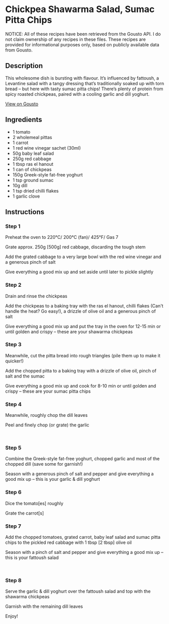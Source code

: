 # Chickpea Shawarma Salad, Sumac Pitta Chips

NOTICE: All of these recipes have been retrieved from the Gousto API. I do not claim ownership of any recipes in these files. These recipes are provided for informational purposes only, based on publicly available data from Gousto.

## Description

This wholesome dish is bursting with flavour. It’s influenced by fattoush, a Levantine salad with a tangy dressing that’s traditionally soaked up with torn bread – but here with tasty sumac pitta chips! There’s plenty of protein from spicy roasted chickpeas, paired with a cooling garlic and dill yoghurt. 

[View on Gousto](https://www.gousto.co.uk/recipes/cookbook/chickpea-shawarma-salad-sumac-pitta-chips)

## Ingredients

- 1 tomato
- 2 wholemeal pittas
- 1 carrot
- 1 red wine vinegar sachet (30ml)
- 50g baby leaf salad
- 250g red cabbage
- 1 tbsp ras el hanout 
- 1 can of chickpeas
- 150g Greek-style fat-free yoghurt
- 1 tsp ground sumac
- 10g dill
- 1 tsp dried chilli flakes
- 1 garlic clove

## Instructions


### Step 1

Preheat the oven to 220&deg;C/ 200&deg;C (fan)/ 425&deg;F/ Gas 7


Grate approx. 250g <span class="text-danger">[500g]</span>&nbsp;red cabbage, discarding the tough&nbsp;stem


Add the&nbsp;grated cabbage&nbsp;to a very large bowl with the red wine vinegar and a generous pinch of salt


Give everything a good mix up and set aside until later to pickle slightly


### Step 2

Drain and rinse the chickpeas


Add the chickpeas to a baking tray with the ras el hanout, chilli flakes&nbsp;(Can't handle the heat? Go easy!), a drizzle of olive oil and a generous pinch of salt


Give everything a good mix up and put the tray in the oven for 12-15 min or until golden and crispy &ndash; these are your shawarma chickpeas


### Step 3

Meanwhile, cut the pitta bread into rough triangles (pile them up to make it quicker!)


Add the chopped pitta&nbsp;to a baking tray with a drizzle of olive oil, pinch of salt and the sumac


Give everything a good mix up and cook for 8-10 min or until golden and crispy &ndash; these are your sumac pitta chips


### Step 4

Meanwhile, roughly chop the dill leaves&nbsp;


Peel and finely chop (or grate) the garlic


&nbsp;


### Step 5

Combine the Greek-style fat-free yoghurt, chopped garlic and most of the chopped dill (save some for garnish!)&nbsp;


Season with a generous pinch of salt and pepper and give everything a good mix up &ndash; this is your garlic &amp; dill yoghurt


### Step 6

Dice the tomato<span class="text-danger">[es]</span> roughly


Grate the carrot<span class="text-danger">[s]</span>


### Step 7

Add the chopped tomatoes, grated carrot, baby leaf salad&nbsp;and sumac pitta chips to the pickled red cabbage with 1 tbsp<span class="text-danger"> [2 tbsp]</span> olive oil


Season with a pinch of salt and pepper and give everything a good mix up &ndash; this is your fattoush salad


&nbsp;

### Step 8

Serve the garlic &amp; dill yoghurt over the fattoush salad and top with the shawarma chickpeas


Garnish with the remaining dill leaves


Enjoy!

